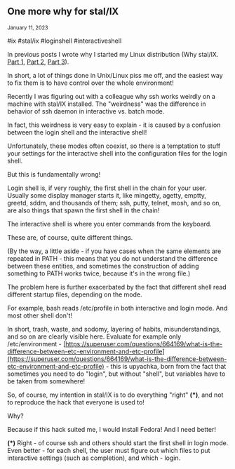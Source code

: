## One more why for stal/IX
<sup> January 11, 2023 </sup>

#ix #stal/ix #loginshell #interactiveshell

In previous posts I wrote why I started my Linux distribution (Why stal/IX. [Part 1](BLOG.md#why-stalix-part-1), [Part 2](BLOG.md#part-two-why-this-way-not-otherwise), [Part 3](BLOG.md#why-stalix-part-3)).

In short, a lot of things done in Unix/Linux piss me off, and the easiest way to fix them is to have control over the whole environment!

Recently I was figuring out with a colleague why ssh works weirdly on a machine with stal/IX installed. The "weirdness" was the difference in behavior of ssh daemon in interactive vs. batch mode.

In fact, this weirdness is very easy to explain - it is caused by a confusion between the login shell and the interactive shell!

Unfortunately, these modes often coexist, so there is a temptation to stuff your settings for the interactive shell into the configuration files for the login shell.

But this is fundamentally wrong!

Login shell is, if very roughly, the first shell in the chain for your user. Usually some display manager starts it, like mingetty, agetty, emptty, greetd, sddm, and thousands of them; ssh, putty, telnet, mosh, and so on, are also things that spawn the first shell in the chain!

The interactive shell is where you enter commands from the keyboard.

These are, of course, quite different things.

(By the way, a little aside - if you have cases when the same elements are repeated in PATH - this means that you do not understand the difference between these entities, and sometimes the construction of adding something to PATH works twice, because it's in the wrong file.)

The problem here is further exacerbated by the fact that different shell read different startup files, depending on the mode.

For example, bash reads /etc/profile in both interactive and login mode. And most other shell don't!

In short, trash, waste, and sodomy, layering of habits, misunderstandings, and so on are clearly visible here. Evaluate for example only /etc/environment - [https://superuser.com/questions/664169/what-is-the-difference-between-etc-environment-and-etc-profile](https://superuser.com/questions/664169/what-is-the-difference-between-etc-environment-and-etc-profile) - this is upyachka, born from the fact that sometimes you need to do "login", but without "shell", but variables have to be taken from somewhere!

So, of course, my intention in stal/IX is to do everything "right" **(\*)**, and not to reproduce the hack that everyone is used to!

Why?

Because if this hack suited me, I would install Fedora! And I need better!

**(\*)** Right - of course ssh and others should start the first shell in login mode. Even better - for each shell, the user must figure out which files to put interactive settings (such as completion), and which - login.
